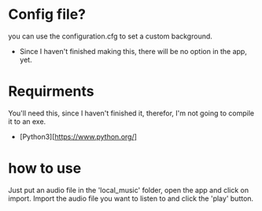 # Config file?
you can use the configuration.cfg to set a custom background.
- Since I haven't finished making this, there will be no option in the app, yet.

# Requirments
You'll need this, since I haven't finished it, therefor, I'm not going to compile it to an exe.
- [Python3][https://www.python.org/]

# how to use
Just put an audio file in the 'local_music' folder, open the app and click on import.
Import the audio file you want to listen to and click the 'play' button.